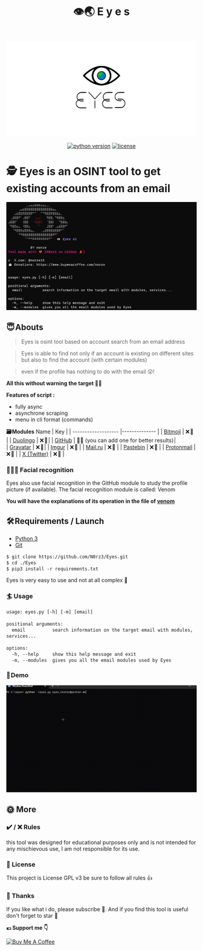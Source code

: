 <h1 align="center" id="title">👁️🌏 E y e s </h1><br>

![](assets/eyes.jpg)

<div align="center">

[![python version](https://img.shields.io/badge/Python-3.10%2B-brightgreen)](https://www.python.org/downloads/)
[![license](https://img.shields.io/badge/License-GNU-blue.svg)](https://www.gnu.org/licenses/gpl-3.0.fr.html)
</div>


# **🕵️ Eyes is an OSINT tool to get existing accounts from an email**

![](assets/capture.png)

## 😇 Abouts

> Eyes is osint tool based on account search from an email address

> Eyes is able to find not only if an account is existing on different sites but also to find the account (with certain modules)

> even if the profile has nothing to do with the email 😲!

**All this without warning the target 🕵️‍♂️**


**Features of script :**
- fully async
- asynchrone scraping
- menu in cli format (commands)


**🗃️ Modules**
 Name                 |  Key          |
| ------------------- |-------------- |
| [Bitmoji](https://www.bitmoji.com/) | ❌ 🔑 |
| [Duolingo](https://www.duolingo.com/) | ❌ 🔑 |
| [GitHub](https://github.com) | 🤔🔑 (you can add one for better results) |  
| [Gravatar](https://en.gravatar.com/) | ❌ 🔑 |
| [Imgur](https://imgur.com) | ❌ 🔑 |
| [Mail.ru](https://mail.ru/) | ❌ 🔑 |
| [Pastebin](https://pastebin.com) | ❌ 🔑 |
| [Protonmail](https://proton.me/mail) | ❌ 🔑 |
| [X (Twitter)](https://x.com) | ❌ 🔑 |


### 📸🙋‍♂️ Facial recognition 

Eyes also use facial recognition in the GitHub module to study the profile picture (if available).
The facial recognition module is called: Venom

**You will have the explanations of its operation in the file of [venom](lib/venom.py)**

## 🛠️ Requirements / Launch

- [Python 3](https://www.python.org/downloads/)
- [Git](https://git-scm.com/downloads)

```
$ git clone https://github.com/N0rz3/Eyes.git
$ cd ./Eyes
$ pip3 install -r requirements.txt
```

Eyes is very easy to use and not at all complex 🤙 

### 🏄 Usage
```
usage: eyes.py [-h] [-m] [email]

positional arguments:
  email          search information on the target email with modules, services...

options:
  -h, --help     show this help message and exit
  -m, --modules  gives you all the email modules used by Eyes
```

### 🎥 Demo 

![](assets/demo.gif)


## 🌞 More

### ✔️ / ❌ Rules
this tool was designed for educational purposes only and is not intended for any mischievous use, I am not responsible for its use.

### 📜 License
This project is License GPL v3 be sure to follow all rules 👍

### 💖 Thanks
If you like what i do, please subscribe 💖. And if you find this tool is useful don't forget to star 🌟


**💶 Support me 👇**

<a href="https://www.buymeacoffee.com/norze" target="_blank"><img src="https://cdn.buymeacoffee.com/buttons/v2/default-yellow.png" alt="Buy Me A Coffee" height="50" ></a> 
